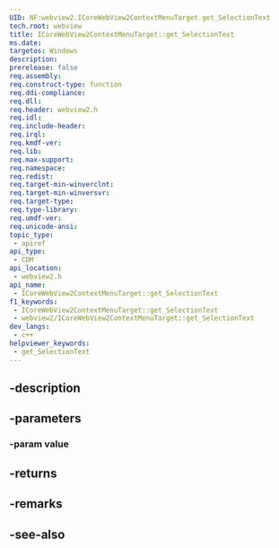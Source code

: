 ```yaml
---
UID: NF:webview2.ICoreWebView2ContextMenuTarget.get_SelectionText
tech.root: webview
title: ICoreWebView2ContextMenuTarget::get_SelectionText
ms.date: 
targetos: Windows
description: 
prerelease: false
req.assembly: 
req.construct-type: function
req.ddi-compliance: 
req.dll: 
req.header: webview2.h
req.idl: 
req.include-header: 
req.irql: 
req.kmdf-ver: 
req.lib: 
req.max-support: 
req.namespace: 
req.redist: 
req.target-min-winverclnt: 
req.target-min-winversvr: 
req.target-type: 
req.type-library: 
req.umdf-ver: 
req.unicode-ansi: 
topic_type:
 - apiref
api_type:
 - COM
api_location:
 - webview2.h
api_name:
 - ICoreWebView2ContextMenuTarget::get_SelectionText
f1_keywords:
 - ICoreWebView2ContextMenuTarget::get_SelectionText
 - webview2/ICoreWebView2ContextMenuTarget::get_SelectionText
dev_langs:
 - c++
helpviewer_keywords:
 - get_SelectionText
---
```


## -description

## -parameters

### -param value

## -returns

## -remarks

## -see-also

